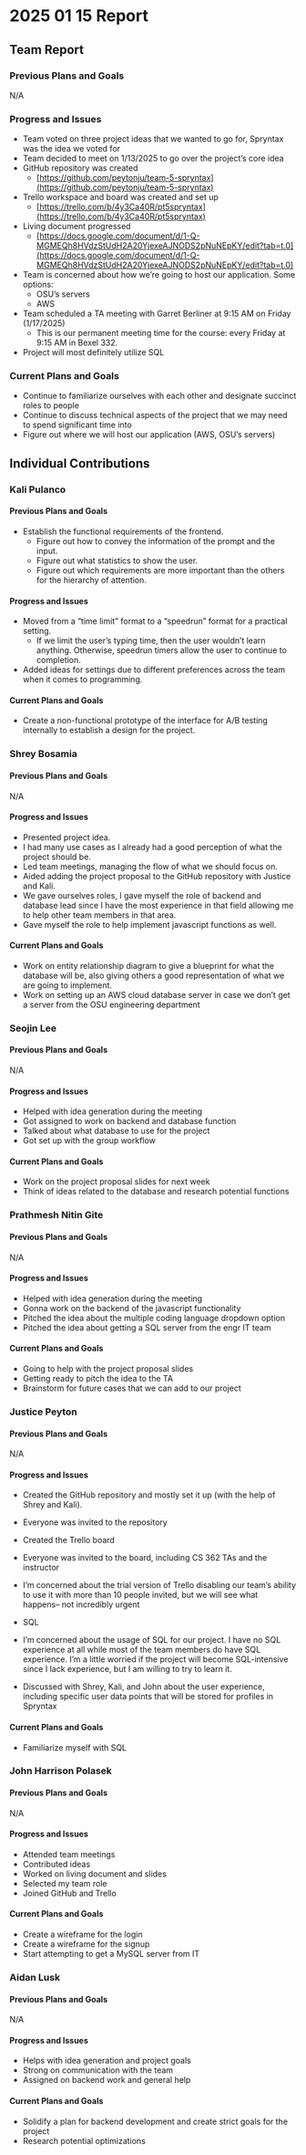 # 2025 01 15 Report

## Team Report

### Previous Plans and Goals

N/A

### Progress and Issues

- Team voted on three project ideas that we wanted to go for, Spryntax was the idea we voted for  
- Team decided to meet on 1/13/2025 to go over the project’s core idea  
- GitHub repository was created  
  - [https://github.com/peytonju/team-5-spryntax](https://github.com/peytonju/team-5-spryntax)  
- Trello workspace and board was created and set up  
  - [https://trello.com/b/4y3Ca40R/pt5spryntax](https://trello.com/b/4y3Ca40R/pt5spryntax)  
- Living document progressed  
  - [https://docs.google.com/document/d/1-Q-MGMEQh8HVdzStUdH2A20YjexeAJNODS2pNuNEpKY/edit?tab=t.0](https://docs.google.com/document/d/1-Q-MGMEQh8HVdzStUdH2A20YjexeAJNODS2pNuNEpKY/edit?tab=t.0)  
- Team is concerned about how we’re going to host our application. Some options:  
  - OSU’s servers  
  - AWS  
- Team scheduled a TA meeting with Garret Berliner at 9:15 AM on Friday (1/17/2025)  
  - This is our permanent meeting time for the course: every Friday at 9:15 AM in Bexel 332\.  
- Project will most definitely utilize SQL

### Current Plans and Goals

- Continue to familiarize ourselves with each other and designate succinct roles to people  
- Continue to discuss technical aspects of the project that we may need to spend significant time into  
- Figure out where we will host our application (AWS, OSU’s servers)

## Individual Contributions

### Kali Pulanco

#### Previous Plans and Goals

- Establish the functional requirements of the frontend.  
  - Figure out how to convey the information of the prompt and the input.  
  - Figure out what statistics to show the user.  
  - Figure out which requirements are more important than the others for the hierarchy of attention.

#### Progress and Issues

- Moved from a “time limit” format to a “speedrun” format for a practical setting.  
  - If we limit the user’s typing time, then the user wouldn’t learn anything. Otherwise, speedrun timers allow the user to continue to completion.  
- Added ideas for settings due to different preferences across the team when it comes to programming.

#### Current Plans and Goals

- Create a non-functional prototype of the interface for A/B testing internally to establish a design for the project.

### Shrey Bosamia

#### Previous Plans and Goals

N/A

#### Progress and Issues

- Presented project idea.  
- I had many use cases as I already had a good perception of what the project should be.  
- Led team meetings, managing the flow of what we should focus on.   
- Aided adding the project proposal to the GitHub repository with Justice and Kali.  
- We gave ourselves roles, I gave myself the role of backend and database lead since I have the most experience in that field allowing me to help other team members in that area.   
- Gave myself the role to help implement javascript functions as well.


#### Current Plans and Goals

- Work on entity relationship diagram to give a blueprint for what the database will be, also giving others a good representation of what we are going to implement.  
- Work on setting up an AWS cloud database server in case we don’t get a server from the OSU engineering department

### Seojin Lee

#### Previous Plans and Goals

N/A

#### Progress and Issues

- Helped with idea generation during the meeting  
- Got assigned to work on backend and database function  
- Talked about what database to use for the project  
- Got set up with the group workflow

#### Current Plans and Goals

- Work on the project proposal slides for next week  
- Think of ideas related to the database and research potential functions

### Prathmesh Nitin Gite

#### Previous Plans and Goals

N/A

#### Progress and Issues

- Helped with idea generation during the meeting   
- Gonna work on the backend of the javascript functionality  
- Pitched the idea about the multiple coding language dropdown option  
- Pitched the idea about getting a SQL server from the engr IT team

#### Current Plans and Goals

- Going to help with the project proposal slides  
- Getting ready to pitch the idea to the TA  
- Brainstorm for future cases that we can add to our project 

### Justice Peyton

#### Previous Plans and Goals

N/A

#### Progress and Issues

- Created the GitHub repository and mostly set it up (with the help of Shrey and Kali).  
- Everyone was invited to the repository  
- Created the Trello board  
- Everyone was invited to the board, including CS 362 TAs and the instructor  
- I’m concerned about the trial version of Trello disabling our team’s ability to use it with more than 10 people invited, but we will see what happens– not incredibly urgent

- SQL  
- I’m concerned about the usage of SQL for our project. I have no SQL experience at all while most of the team members do have SQL experience. I’m a little worried if the project will become SQL-intensive since I lack experience, but I am willing to try to learn it.  
- Discussed with Shrey, Kali, and John about the user experience, including specific user data points that will be stored for profiles in Spryntax

#### Current Plans and Goals

- Familiarize myself with SQL

### John Harrison Polasek

#### Previous Plans and Goals

N/A

#### Progress and Issues
- Attended team meetings 
- Contributed ideas 
- Worked on living document and slides  
- Selected my team role
- Joined GitHub and Trello 
#### Current Plans and Goals
- Create a wireframe for the login 
- Create a wireframe for the signup
- Start attempting to get a MySQL server from IT
### Aidan Lusk

#### Previous Plans and Goals

N/A

#### Progress and Issues

- Helps with idea generation and project goals  
- Strong on communication with the team  
- Assigned on backend work and general help

#### Current Plans and Goals

- Solidify a plan for backend development and create strict goals for the project  
- Research potential optimizations
